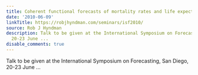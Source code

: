 ```yaml
---
title: Coherent functional forecasts of mortality rates and life expectancy
date: '2010-06-09'
linkTitle: https://robjhyndman.com/seminars/isf2010/
source: Rob J Hyndman
description: Talk to be given at the International Symposium on Forecasting, San Diego,
  20-23 June ...
disable_comments: true
---
```

Talk to be given at the International Symposium on Forecasting, San Diego, 20-23 June ...
